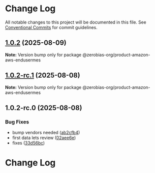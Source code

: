 # Change Log

All notable changes to this project will be documented in this file.
See [Conventional Commits](https://conventionalcommits.org) for commit guidelines.

## [1.0.2](https://github.com/zerobias-org/product/compare/@zerobias-org/product-amazon-aws-endusermes@1.0.2-rc.1...@zerobias-org/product-amazon-aws-endusermes@1.0.2) (2025-08-09)

**Note:** Version bump only for package @zerobias-org/product-amazon-aws-endusermes





## [1.0.2-rc.1](https://github.com/zerobias-org/product/compare/@zerobias-org/product-amazon-aws-endusermes@1.0.2-rc.0...@zerobias-org/product-amazon-aws-endusermes@1.0.2-rc.1) (2025-08-08)

**Note:** Version bump only for package @zerobias-org/product-amazon-aws-endusermes





## 1.0.2-rc.0 (2025-08-08)


### Bug Fixes

* bump vendors needed ([ab2cfb4](https://github.com/zerobias-org/product/commit/ab2cfb4a9cf2e3008e08b068f98011fec096c932))
* first data lets review ([02aee6e](https://github.com/zerobias-org/product/commit/02aee6e8c4f11675de7c63a00f4c8254a67a4dd7))
* fixes ([33d56bc](https://github.com/zerobias-org/product/commit/33d56bcaedf3fa5e3939a33c0fb57eda53539d05))





# Change Log
